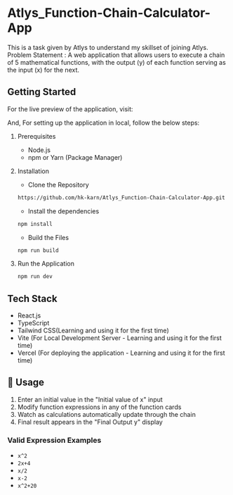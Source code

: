 # Atlys_Function-Chain-Calculator-App
This is a task given by Atlys to understand my skillset of joining Atlys.
Problem Statement : A web application that allows users to execute a chain of 5 mathematical functions, with the output (y) of each function serving as the input (x) for the next.

## Getting Started
For the live preview of the application, visit:

And, For setting up the application in local, follow the below steps:
1. Prerequisites
    - Node.js
    - npm or Yarn (Package Manager)

2. Installation
    - Clone the Repository 
    ```bash
    https://github.com/hk-karn/Atlys_Function-Chain-Calculator-App.git
    ```
    - Install the dependencies
    ```bash
    npm install
    ```
    - Build the Files
    ```bash
    npm run build
    ```

3. Run the Application
    ```bash
    npm run dev
     ```

## Tech Stack
- React.js
- TypeScript
- Tailwind CSS(Learning and using it for the first time)
- Vite (For Local Development Server - Learning and using it for the first time)
- Vercel (For deploying the application - Learning and using it for the first time)

## 📝 Usage

1. Enter an initial value in the "Initial value of x" input
2. Modify function expressions in any of the function cards
3. Watch as calculations automatically update through the chain
4. Final result appears in the "Final Output y" display

### Valid Expression Examples

- `x^2`
- `2x+4`
- `x/2`
- `x-2`
- `x^2+20`
